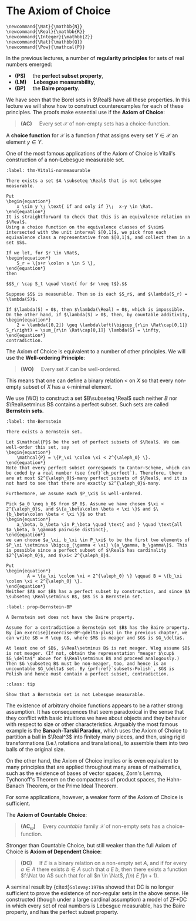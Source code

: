 # The Axiom of Choice
```{math}
\newcommand{\Nat}{\mathbb{N}}
\newcommand{\Real}{\mathbb{R}}
\newcommand{\Integer}{\mathbb{Z}}
\newcommand{\Rat}{\mathbb{Q}}
\newcommand{\Pow}{\mathcal{P}}
```

In the previous lectures, a number of **regularity principles** for sets of real numbers emerged:
- **(PS)** &nbsp;&nbsp;&nbsp; the **perfect subset property**,
- **(LM)** &nbsp;&nbsp;&nbsp; **Lebesgue measurability**,
- **(BP)**  &nbsp;&nbsp;&nbsp; the **Baire property**.

We have seen that the Borel sets in $\Real$ have all these properties. In this lecture we will show how to construct counterexamples for each of these principles. The proofs make essential use if the **Axiom of Choice**:

> **(AC)** &nbsp;&nbsp;&nbsp; Every set $\mathcal{X}$ of non-empty sets has a choice-function.

A **choice function** for $\mathcal{X}$ is a function $f$ that assigns every set $Y \in \mathcal{X}$ an element $y \in Y$.

One of the most famous applications of the Axiom of Choice is Vitali's construction of a non-Lebesgue measurable set.

```{prf:theorem} Vitali
:label: thm-Vitali-nonmeasurable

There exists a set $A \subseteq \Real$ that is not Lebesgue measurable.
```

```{prf:proof}
Put
\begin{equation*}
    x \sim y \; \text{ if and only if }\;  x-y \in \Rat.
\end{equation*}
It is straightforward to check that this is an equivalence relation on $\Real$.
Using a choice function on the equivalence classes of $\sim$ intersected with the unit interval $[0,1]$, we pick from each equivalence class a representative from $[0,1]$, and collect them in a set $S$.

If we let, for $r \in \Rat$,
\begin{equation*}
    S_r = \{s+r \colon s \in S \},
\end{equation*}
then 

$$S_r \cap S_t \quad \text{ for $r \neq t$}.$$
    
Suppose $S$ is measurable. Then so is each $S_r$, and $\lambda(S_r) = \lambda(S)$.

If $\lambda(S) = 0$, then $\lambda(\Real) = 0$, which is impossible.
On the other hand, if $\lambda(S) > 0$, then, by countable additivity,
\begin{equation*}
    2 = \lambda([0,2]) \geq \lambda\left(\bigcup_{r\in \Rat\cap[0,1]} S_r\right) = \sum_{r\in \Rat\cap[0,1]} \lambda(S) = \infty,
\end{equation*} 
contradiction.
```

The Axiom of Choice is equivalent to a number of other principles. We will use the **Well-ordering Principle**:

> **(WO)** &nbsp;&nbsp;&nbsp; Every set $X$ can be well-ordered.

This means that one can define a binary relation $<$ on $X$ so that every non-empty subset of $X$ has a $<$-minimal element.

We use (WO) to construct a set $B\subseteq \Real$ such neither $B$ nor $\Real\setminus B$ contains a perfect subset. Such sets are called **Bernstein sets**.

```{prf:theorem} 
:label: thm-Bernstein

There exists a Bernstein set.
```

```{prf:proof}
Let $\mathcal{P}$ be the set of perfect subsets of $\Real$. We can well-order this set, say
\begin{equation*}
    \mathcal{P} = \{P_\xi \colon \xi < 2^{\aleph_0} \}.
\end{equation*}
Note that every perfect subset corresponds to Cantor-Scheme, which can be coded by a real number (see {ref}`ch_perfect`). Therefore, there are at most $2^{\aleph_0}$-many perfect subsets of $\Real$, and it is not hard to see that there are exactly $2^{\aleph_0}$-many. 

Furthermore, we assume each $P_\xi$ is well-ordered.

Pick $a_0 \neq b_0$ from $P_0$. Assume we have chosen $\xi < 2^{\aleph_0}$, and $\{a_\beta\colon \beta < \xi \}$ and $\{b_\beta\colon \beta < \xi \}$ so that
\begin{equation*}
    a_\beta, b_\beta \in P_\beta \quad \text{ and } \quad \text{all $a_\beta, b_\gamma$ pairwise distinct},
\end{equation*}
we can choose $a_\xi, b_\xi \in P_\xi$ to be the first two elements of $P_\xi \setminus \bigcup_{\gamma < \xi} \{a_\gamma, b_\gamma\}$. This is possible since a perfect subset of $\Real$ has cardinality $2^{\aleph_0}$, and $\xi< 2^{\aleph_0}$.

Put
\begin{equation*}
        A = \{a_\xi \colon \xi < 2^{\aleph_0} \} \qquad B = \{b_\xi \colon \xi < 2^{\aleph_0} \}.
\end{equation*}
Neither $A$ nor $B$ has a perfect subset by construction, and since $A \subseteq \Real\setminus B$, $B$ is a Bernstein set.
```

```{prf:proposition}
:label: prop-Bernstein-BP

A Bernstein set does not have the Baire property. 
```

```{prf:proof}
Assume for a contradiction a Bernstein set $B$ has the Baire property. By [an exercise](exercise-BP-gdelta-plus) in the previous chapter, we can write $B = M \cup G$, where $M$ is meager and $G$ is $G_\delta$.

At least one of $B$, $\Real\setminus B$ is not meager. Wlog assume $B$ is not meager. (If not, obtain the representation "meager $\cup$ $G_\delta$" above for $\Real\setminus B$ and proceed analogously.) Then $G \subseteq B$ must be non-meager, too, and hence is an uncountable $G_\delta$ set. By {prf:ref}`subsets-Polish`, $G$ is Polish and hence must contain a perfect subset, contradiction.
```

```{admonition} Exercise
:class: tip

Show that a Bernstein set is not Lebesgue measurable.
```

The existence of arbitrary choice functions appears to be a rather strong assumption. It has consequences that seem paradoxical in the sense that they conflict with basic intuitions we have about objects and they behavior with respect to size or other characteristics. Arguably the most famous example is the **Banach-Tarski Paradox**, which uses the Axiom of Choice to partition a ball in $\Real^3$ into finitely many pieces, and then, using rigid transformations (i.e.\ rotations and translations), to assemble them into two balls of the original size.

On the other hand, the Axiom of Choice implies or is even equivalent to many principles that are applied throughout many areas of mathematics, such as the existence of bases of vector spaces, Zorn's Lemma, Tychonoff's Theorem on the compactness of product spaces, the Hahn-Banach Theorem, or the Prime Ideal Theorem.

For some applications, however, a weaker form of the Axiom of Choice is sufficient.

The **Axiom of Countable Choice**:

> **(AC$_\omega$)** &nbsp;&nbsp;&nbsp; Every *countable* family $\mathcal{X}$ of non-empty sets has a choice-function.

Stronger than Countable Choice, but still weaker than the full Axiom of Choice is  **Axiom of Dependent Choice**:

> **(DC)** &nbsp;&nbsp;&nbsp; If $E$ is a binary relation on a non-empty set $A$, and if for every $a \in A$ there exists $b \in A$ such that $a \: E\: b$, then there exists a function $f:\Nat \to A$ such that for all $n \in \Nat$, $f(n) \: E \: f(n+1)$.

A seminal result by {cite:t}`Solovay:1970a` showed that DC is no longer sufficient to prove the existence of non-regular sets in the above sense. He constructed (though under a large cardinal assumption) a model of ZF+DC in which every set of real numbers is Lebesgue measurable, has the Baire property, and has the perfect subset property.